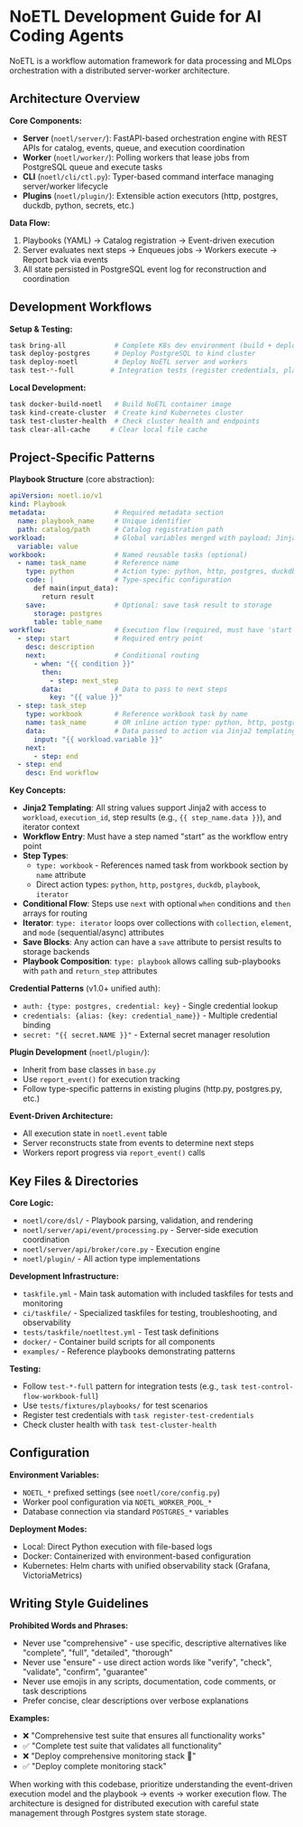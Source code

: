 # NoETL Development Guide for AI Coding Agents

NoETL is a workflow automation framework for data processing and MLOps orchestration with a distributed server-worker architecture.

## Architecture Overview

**Core Components:**
- **Server** (`noetl/server/`): FastAPI-based orchestration engine with REST APIs for catalog, events, queue, and execution coordination
- **Worker** (`noetl/worker/`): Polling workers that lease jobs from PostgreSQL queue and execute tasks
- **CLI** (`noetl/cli/ctl.py`): Typer-based command interface managing server/worker lifecycle
- **Plugins** (`noetl/plugin/`): Extensible action executors (http, postgres, duckdb, python, secrets, etc.)

**Data Flow:**
1. Playbooks (YAML) → Catalog registration → Event-driven execution
2. Server evaluates next steps → Enqueues jobs → Workers execute → Report back via events
3. All state persisted in PostgreSQL event log for reconstruction and coordination

## Development Workflows

**Setup & Testing:**
```bash
task bring-all            # Complete K8s dev environment (build + deploy all components)
task deploy-postgres      # Deploy PostgreSQL to kind cluster
task deploy-noetl         # Deploy NoETL server and workers
task test-*-full         # Integration tests (register credentials, playbook, execute)
```

**Local Development:**
```bash
task docker-build-noetl   # Build NoETL container image
task kind-create-cluster  # Create kind Kubernetes cluster
task test-cluster-health  # Check cluster health and endpoints
task clear-all-cache     # Clear local file cache
```

## Project-Specific Patterns

**Playbook Structure** (core abstraction):
```yaml
apiVersion: noetl.io/v1
kind: Playbook
metadata:                 # Required metadata section
  name: playbook_name     # Unique identifier
  path: catalog/path      # Catalog registration path
workload:                 # Global variables merged with payload; Jinja2 templated
  variable: value
workbook:                 # Named reusable tasks (optional)
  - name: task_name       # Reference name
    type: python          # Action type: python, http, postgres, duckdb, playbook, iterator
    code: |               # Type-specific configuration
      def main(input_data):
        return result
    save:                 # Optional: save task result to storage
      storage: postgres
      table: table_name
workflow:                 # Execution flow (required, must have 'start' step)
  - step: start           # Required entry point
    desc: description
    next:                 # Conditional routing
      - when: "{{ condition }}"
        then:
          - step: next_step
        data:             # Data to pass to next steps
          key: "{{ value }}"
  - step: task_step
    type: workbook        # Reference workbook task by name
    name: task_name       # OR inline action type: python, http, postgres, etc.
    data:                 # Data passed to action via Jinja2 templating
      input: "{{ workload.variable }}"
    next:
      - step: end
  - step: end
    desc: End workflow
```

**Key Concepts:**
- **Jinja2 Templating**: All string values support Jinja2 with access to `workload`, `execution_id`, step results (e.g., `{{ step_name.data }}`), and iterator context
- **Workflow Entry**: Must have a step named "start" as the workflow entry point
- **Step Types**:
  - `type: workbook` - References named task from workbook section by `name` attribute
  - Direct action types: `python`, `http`, `postgres`, `duckdb`, `playbook`, `iterator`
- **Conditional Flow**: Steps use `next` with optional `when` conditions and `then` arrays for routing
- **Iterator**: `type: iterator` loops over collections with `collection`, `element`, and `mode` (sequential/async) attributes
- **Save Blocks**: Any action can have a `save` attribute to persist results to storage backends
- **Playbook Composition**: `type: playbook` allows calling sub-playbooks with `path` and `return_step` attributes

**Credential Patterns** (v1.0+ unified auth):
- `auth: {type: postgres, credential: key}` - Single credential lookup
- `credentials: {alias: {key: credential_name}}` - Multiple credential binding
- `secret: "{{ secret.NAME }}"` - External secret manager resolution

**Plugin Development** (`noetl/plugin/`):
- Inherit from base classes in `base.py`
- Use `report_event()` for execution tracking
- Follow type-specific patterns in existing plugins (http.py, postgres.py, etc.)

**Event-Driven Architecture:**
- All execution state in `noetl.event` table
- Server reconstructs state from events to determine next steps
- Workers report progress via `report_event()` calls

## Key Files & Directories

**Core Logic:**
- `noetl/core/dsl/` - Playbook parsing, validation, and rendering
- `noetl/server/api/event/processing.py` - Server-side execution coordination
- `noetl/server/api/broker/core.py` - Execution engine
- `noetl/plugin/` - All action type implementations

**Development Infrastructure:**
- `taskfile.yml` - Main task automation with included taskfiles for tests and monitoring
- `ci/taskfile/` - Specialized taskfiles for testing, troubleshooting, and observability
- `tests/taskfile/noetltest.yml` - Test task definitions
- `docker/` - Container build scripts for all components
- `examples/` - Reference playbooks demonstrating patterns

**Testing:**
- Follow `test-*-full` pattern for integration tests (e.g., `task test-control-flow-workbook-full`)
- Use `tests/fixtures/playbooks/` for test scenarios
- Register test credentials with `task register-test-credentials`
- Check cluster health with `task test-cluster-health`

## Configuration

**Environment Variables:**
- `NOETL_*` prefixed settings (see `noetl/core/config.py`)
- Worker pool configuration via `NOETL_WORKER_POOL_*`
- Database connection via standard `POSTGRES_*` variables

**Deployment Modes:**
- Local: Direct Python execution with file-based logs
- Docker: Containerized with environment-based configuration
- Kubernetes: Helm charts with unified observability stack (Grafana, VictoriaMetrics)

## Writing Style Guidelines

**Prohibited Words and Phrases:**
- Never use "comprehensive" - use specific, descriptive alternatives like "complete", "full", "detailed", "thorough"
- Never use "ensure" - use direct action words like "verify", "check", "validate", "confirm", "guarantee"
- Never use emojis in any scripts, documentation, code comments, or task descriptions
- Prefer concise, clear descriptions over verbose explanations

**Examples:**
- ❌ "Comprehensive test suite that ensures all functionality works"
- ✅ "Complete test suite that validates all functionality"
- ❌ "Deploy comprehensive monitoring stack 🚀"  
- ✅ "Deploy complete monitoring stack"

When working with this codebase, prioritize understanding the event-driven execution model and the playbook → events → worker execution flow. The architecture is designed for distributed execution with careful state management through Postgres system state storage.